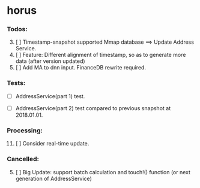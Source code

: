 # horus

### Todos:
3. [ ] Timestamp-snapshot supported Mmap database ==> Update Address Service.
7. [ ] Feature: Different alignment of timestamp, so as to generate more data (after version updated)
9. [ ] Add MA to dnn input. FinanceDB rewrite required.

### Tests:
- [ ] AddressService(part 1) test.
- [ ] AddressService(part 2) test compared to previous snapshot at 2018.01.01.


### Processing:
11. [ ] Consider real-time update.

### Cancelled:
5. [ ] Big Update: support batch calculation and touch!() function (or next generation of AddressService)


